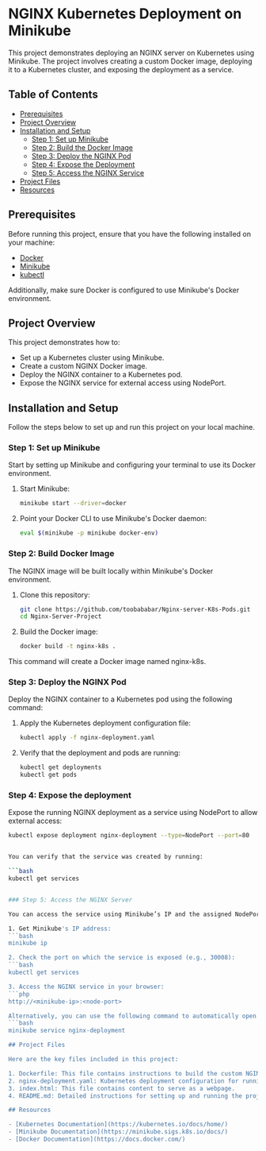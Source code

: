 # NGINX Kubernetes Deployment on Minikube

This project demonstrates deploying an NGINX server on Kubernetes using Minikube. The project involves creating a custom Docker image, deploying it to a Kubernetes cluster, and exposing the deployment as a service.

## Table of Contents
- [Prerequisites](#prerequisites)
- [Project Overview](#project-overview)
- [Installation and Setup](#installation-and-setup)
  - [Step 1: Set up Minikube](#step-1-set-up-minikube)
  - [Step 2: Build the Docker Image](#step-2-build-the-docker-image)
  - [Step 3: Deploy the NGINX Pod](#step-3-deploy-the-nginx-pod)
  - [Step 4: Expose the Deployment](#step-4-expose-the-deployment)
  - [Step 5: Access the NGINX Service](#step-5-access-the-nginx-service)
- [Project Files](#project-files)
- [Resources](#resources)

## Prerequisites

Before running this project, ensure that you have the following installed on your machine:
- [Docker](https://docs.docker.com/get-docker/)
- [Minikube](https://minikube.sigs.k8s.io/docs/start/)
- [kubectl](https://kubernetes.io/docs/tasks/tools/install-kubectl/)

Additionally, make sure Docker is configured to use Minikube's Docker environment.

## Project Overview

This project demonstrates how to:
- Set up a Kubernetes cluster using Minikube.
- Create a custom NGINX Docker image.
- Deploy the NGINX container to a Kubernetes pod.
- Expose the NGINX service for external access using NodePort.

## Installation and Setup

Follow the steps below to set up and run this project on your local machine.

### Step 1: Set up Minikube

Start by setting up Minikube and configuring your terminal to use its Docker environment.

1. Start Minikube:
   ```bash
   minikube start --driver=docker
   
2. Point your Docker CLI to use Minikube's Docker daemon:
   ```bash
   eval $(minikube -p minikube docker-env)

### Step 2: Build Docker Image

The NGINX image will be built locally within Minikube's Docker environment.

1. Clone this repository:
   ```bash
   git clone https://github.com/toobababar/Nginx-server-K8s-Pods.git
   cd Nginx-Server-Project

2. Build the Docker image:
   ```bash
   docker build -t nginx-k8s .

This command will create a Docker image named nginx-k8s.

### Step 3: Deploy the NGINX Pod

Deploy the NGINX container to a Kubernetes pod using the following command:

1. Apply the Kubernetes deployment configuration file:
   ```bash
   kubectl apply -f nginx-deployment.yaml

2. Verify that the deployment and pods are running:
   ```bash
   kubectl get deployments
   kubectl get pods

### Step 4: Expose the deployment

Expose the running NGINX deployment as a service using NodePort to allow external access:

```bash
kubectl expose deployment nginx-deployment --type=NodePort --port=80


You can verify that the service was created by running:

```bash
kubectl get services


### Step 5: Access the NGINX Server

You can access the service using Minikube’s IP and the assigned NodePort.

1. Get Minikube's IP address:
```bash
minikube ip

2. Check the port on which the service is exposed (e.g., 30008):
```bash
kubectl get services

3. Access the NGINX service in your browser:
```php
http://<minikube-ip>:<node-port>

Alternatively, you can use the following command to automatically open the service in your browser:
```bash
minikube service nginx-deployment

## Project Files

Here are the key files included in this project:

1. Dockerfile: This file contains instructions to build the custom NGINX Docker image.
2. nginx-deployment.yaml: Kubernetes deployment configuration for running the NGINX pod.
3. index.html: This file contains content to serve as a webpage.
4. README.md: Detailed instructions for setting up and running the project.

## Resources

- [Kubernetes Documentation](https://kubernetes.io/docs/home/)
- [Minikube Documentation](https://minikube.sigs.k8s.io/docs/)
- [Docker Documentation](https://docs.docker.com/)



